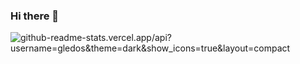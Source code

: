 ### Hi there 👋

![github-readme-stats.vercel.app/api?username=gledos&theme=dark&show_icons=true&layout=compact](https://github-readme-stats.vercel.app/api?username=gledos&theme=dark&show_icons=true)

<!--
**gledos/gledos** is a ✨ _special_ ✨ repository because its `README.md` (this file) appears on your GitHub profile.

Here are some ideas to get you started:

- 🔭 I’m currently working on ...
- 🌱 I’m currently learning ...
- 👯 I’m looking to collaborate on ...
- 🤔 I’m looking for help with ...
- 💬 Ask me about ...
- 📫 How to reach me: ...
- 😄 Pronouns: ...
- ⚡ Fun fact: ...
-->

